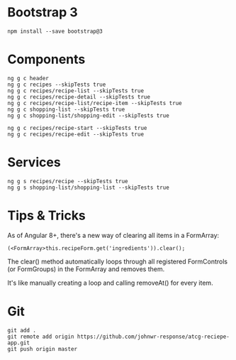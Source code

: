 # Bootstrap 3
```
npm install --save bootstrap@3
```

# Components
```
ng g c header
ng g c recipes --skipTests true
ng g c recipes/recipe-list --skipTests true
ng g c recipes/recipe-detail --skipTests true
ng g c recipes/recipe-list/recipe-item --skipTests true
ng g c shopping-list --skipTests true
ng g c shopping-list/shopping-edit --skipTests true

ng g c recipes/recipe-start --skipTests true
ng g c recipes/recipe-edit --skipTests true
```

# Services
```
ng g s recipes/recipe --skipTests true
ng g s shopping-list/shopping-list --skipTests true
```

# Tips & Tricks
As of Angular 8+, there's a new way of clearing all items in a FormArray:
```
(<FormArray>this.recipeForm.get('ingredients')).clear();
```
The clear() method automatically loops through all registered FormControls (or FormGroups) in the FormArray and removes them.

It's like manually creating a loop and calling removeAt() for every item.

# Git

```
git add .
git remote add origin https://github.com/johnwr-response/atcg-reciepe-app.git
git push origin master
